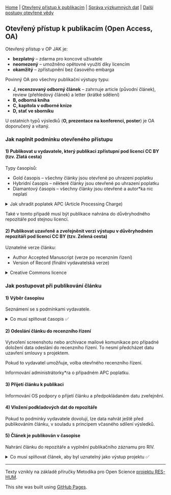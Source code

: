 [Home](/osprinciples/) | [Otevřený přístup k publikacím](/osprinciples/open-access) | [Správa výzkumných dat](/osprinciples/sprava-dat) | [Další postupy otevřené vědy](/osprinciples/dalsi-postupy) 

## Otevřený přístup k publikacím (Open Access, OA)

Otevřený přístup v OP JAK je: 
- **bezplatný** – zdarma pro koncové uživatele 
- **neomezený** – umožněno opětovné využití díky licencím 
- **okamžitý** – zpřístupnění bez časového embarga

Povinný OA pro všechny publikační výstupy typu: 
- **J, recenzovaný odborný článek** – zahrnuje article (původní článek), review (přehledový článek) a letter (krátké sdělení) 
- **B, odborná kniha**
- **C, kapitola v odborné knize**
- **D, stať ve sborníku**

U ostatních typů výsledků (**O, prezentace na konferenci, poster**) je OA doporučený a vítaný. 

### Jak naplnit podmínku otevřeného přístupu

#### 1) Publikovat u vydavatele, který publikaci zpřístupní pod licencí CC BY (tzv. Zlatá cesta)

Typy časopisů: 
- Gold časopis – všechny články jsou otevřené po uhrazení poplatku
- Hybridní časopis – některé články jsou otevřené po uhrazení poplatku
- Diamantový časopis – všechny články jsou otevřené a autor\*ka nic neplatí


<details markdown="1">
  <summary>Jak uhradit poplatek APC (Article Processing Charge)</summary> 
  
Poplatky za otevření článku se pohybují okolo 3000 EUR (může to být mnohem víc). Jsou na ně vyčleněny projektové finance. Je možné využít slev díky smlouvám s vydavateli v rámci projektu Czechelib.
⭑ Pro MU: Tokeny s omezeným počtem nejsou přidělovány projektovým publikacím, ale je možné využít plošných slev a odpuštění poplatků.
[Více informací o smlouvách v projektu Czechelib](czechelib.cz/cs/419-instrukce-pro-autory)

</details>

Také v tomto případě musí být publikace nahrána do důvěryhodného repozitáře pod stejnou licencí.

#### 2) Publikovat uzavřeně a zveřejněnit verzi výstupu v důvěryhodném repozitáři pod licencí CC BY (tzv. Zelená cesta)

Uznatelné verze článku:
- Author Accepted Manuscript (verze po recenzním řízení)
- Version of Record (finální vydavatelská verze)

<details markdown="1">
<summary>Creative Commons licence</summary>

- Pro udělení licence musí mít autor\*ka zachována majetková práva k dílu.
- Licence CC BY 4.0 je nutnou podmínkou pro uznání výstupu v projektu. Koncovým uživatelům umožňuje s dílem nakládat za dodržení podmínky uvedení autorství.
- Restriktivnější licence CC BY-NC 4.0 nebo CC BY-NC-ND 4.0 jsou po zdůvodnění možné pro delší texty, např. monografie. Doložka NC povoluje pouze nekomerční využití, ND povoluje pouze využití beze změn (vylučuje např. překlady díla).
- [Více informací o licencích Creative Commons](creativecommons.org/share-your-work/cclicenses)

</details>

### Jak postupovat při publikování článku

#### 1) Výběr časopisu
Seznámení se s podmínkami vydavatele.

<details markdown="1">
  <summary>Co musí splňovat časopis ✅</summary> 

 - podmínky vydavatele ponechávají majetková autorská práva autorce\*ovi 
 - článek vyjde v časopise (Gold, Hybridním nebo Diamantovém) pod licencí CC BY 4.0 
 - vydavatel umožňuje bezodkladné (bez embarga) nahrání verze po recenzním řízení nebo finální verze článku do repozitáře pod licencí CC BY 4.0

❗ Vydavatelé mají pro nahrání do repozitáře různé podmínky, které mnohdy zahrnují embargo, možnost uložení pouze preprintu nebo pouze do institucionálního, nekomerčního, nebo uzavřeného repozitáře nebo bez udělení licence. Vždy je nutné se s podmínkami před zasláním článku seznámit. Pro asistenci s výběrem časopisu a kontrolou naplnění principů OA se můžete obrátit na OS podporu. 

</details>

#### 2) Odeslání článku do recenzního řízení 
Vytvoření screenshotu nebo archivace mailové komunikace pro případné doložení data odeslání do recenzního řízení. To nesmí předcházet datu uzavření smlouvy s projektem.

Pokud to vydavatel umožňuje, volba otevřného recenzního řízení.

Informování administrátorky\*ra o případném APC poplatku. 

#### 3) Přijetí článku k publikaci 
Informování OS podpory o přijetí článku a předpokládaném datu zveřejnění.

#### 4) Vložení podkladových dat do repozitáře 
Pokud to podmínky vydavatele dovolují, lze data nahrát ještě před publikováním článku, v souladu s principem včasného sdílení výsledků. 

#### 5) Článek je publikován v časopise 
Nahrání článku do repozitáře a vyplnění publikačního záznamu pro RIV.

<details markdown="1">
<summary>Co musí splňovat článek, aby byl uznatelný jako výstup projektu ✅</summary> 
  
 - prokazatelně vznikl v rámci projektu – odeslání do časopisu po začátku projektu a uzavření smlouvy 
 - obsahuje poděkování projektu
 - má přiděleno DOI
 - verze po recenzním řízení nebo finální verze je nahrána v důvěryhodném repozitáři pod licencí CC BY 4.0 – platí pro zelenou i zlatou cestu
 - má publikována podkladová data a je s nimi pomocí metadat propojen
 - splňuje kritéria pro odvod do RIV jako očekávaný druh výsledku a bude za instituci odveden

</details>

---

Texty vznikly na základě příručky Metodika pro Open Science [projektu RES-HUM](https://reshum.muni.cz).

This site was built using [GitHub Pages](https://pages.github.com/).
